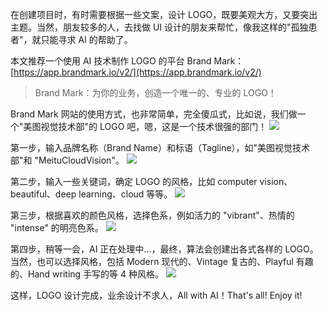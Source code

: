 在创建项目时，有时需要根据一些文案，设计 LOGO，既要美观大方，又要突出主题。当然，朋友较多的人，去找做 UI 设计的朋友来帮忙，像我这样的"孤独患者"，就只能寻求 AI 的帮助了。

本文推荐一个使用 AI 技术制作 LOGO 的平台 Brand Mark：[https://app.brandmark.io/v2/](https://app.brandmark.io/v2/)

> Brand Mark：为你的业务，创造一个唯一的、专业的 LOGO！

Brand Mark 网站的使用方式，也非常简单，完全傻瓜式，比如说，我们做一个"美图视觉技术部"的 LOGO 吧，嗯，这是一个技术很强的部门！
![](https://shub-1251708715.cos.ap-guangzhou.myqcloud.com/elog-docs-images/FtFLFKnoKUtw4UdFz5EgntKWfd1l.png)

第一步，输入品牌名称（Brand Name）和标语（Tagline），如"美图视觉技术部"和 "MeituCloudVision"。
![](https://shub-1251708715.cos.ap-guangzhou.myqcloud.com/elog-docs-images/Fk_KsSiltmHkpxUZ1bOXiLl5-pQe.png)

第二步，输入一些关键词，确定 LOGO 的风格，比如 computer vision、beautiful、deep learning、cloud 等等。
![](https://shub-1251708715.cos.ap-guangzhou.myqcloud.com/elog-docs-images/FvcfK0IIHHx5ILOavI4m9vJTJonw.png)

第三步，根据喜欢的颜色风格，选择色系，例如活力的 "vibrant"、热情的 "intense" 的明亮色系。
![](https://shub-1251708715.cos.ap-guangzhou.myqcloud.com/elog-docs-images/FvMIoLsVxdZ10tbl6ebvVBdrGAf7.png)

第四步，稍等一会，AI 正在处理中...，最终，算法会创建出各式各样的 LOGO。当然，也可以选择风格，包括 Modern 现代的、Vintage 复古的、Playful 有趣的、Hand writing 手写的等 4 种风格。
![](https://shub-1251708715.cos.ap-guangzhou.myqcloud.com/elog-docs-images/FqkmOCQWYR2yxNmGCSQ_LvJEMKvQ.png)

这样，LOGO 设计完成，业余设计不求人，All with AI！That's all! Enjoy it!
